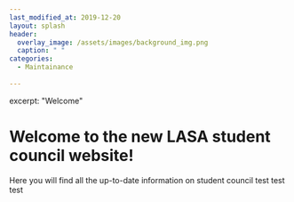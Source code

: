 ```yaml
---
last_modified_at: 2019-12-20
layout: splash
header:
  overlay_image: /assets/images/background_img.png
  caption: " "
categories:
  - Maintainance
 
---
```

excerpt: "Welcome"
# Welcome to the new LASA student council website!
Here you will find all the up-to-date information on student council
test
test
test
